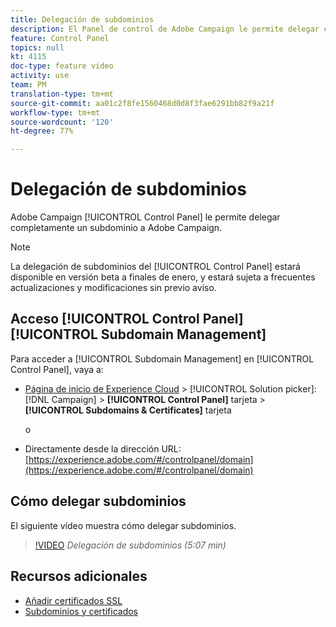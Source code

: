 ```yaml
---
title: Delegación de subdominios
description: El Panel de control de Adobe Campaign le permite delegar completamente un subdominio a Adobe Campaign. Para realizar esto, siga los pasos a continuación.
feature: Control Panel
topics: null
kt: 4115
doc-type: feature video
activity: use
team: PM
translation-type: tm+mt
source-git-commit: aa01c2f8fe1560468d0d8f3fae6291bb82f9a21f
workflow-type: tm+mt
source-wordcount: '120'
ht-degree: 77%

---
```



# Delegación de subdominios

Adobe Campaign [!UICONTROL Control Panel] le permite delegar completamente un subdominio a Adobe Campaign.

>[!NOTE]
>
>La delegación de subdominios del [!UICONTROL Control Panel] estará disponible en versión beta a finales de enero, y estará sujeta a frecuentes actualizaciones y modificaciones sin previo aviso.

## Acceso [!UICONTROL Control Panel] [!UICONTROL Subdomain Management]

Para acceder a [!UICONTROL Subdomain Management] en [!UICONTROL Control Panel], vaya a:

* [Página de inicio de Experience Cloud](https://experience.adobe.com/#/home) > [!UICONTROL Solution picker]: [!DNL Campaign] > **[!UICONTROL Control Panel]** tarjeta > **[!UICONTROL Subdomains & Certificates]** tarjeta

   o
* Directamente desde la dirección URL: [https://experience.adobe.com/#/controlpanel/domain](https://experience.adobe.com/#/controlpanel/domain)

## Cómo delegar subdominios

El siguiente vídeo muestra cómo delegar subdominios.

>[!VIDEO](https://video.tv.adobe.com/v/31390?quality=12)
*Delegación de subdominios (5:07 min)*

## Recursos adicionales

* [Añadir certificados SSL](/help/administrating/control-panel/adding-ssl-certificates.md)
* [Subdominios y certificados](https://docs.adobe.com/content/help/es-ES/control-panel/using/subdomains-and-certificates/renewing-subdomain-certificate.html)
